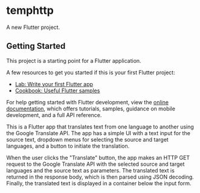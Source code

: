 # temphttp

A new Flutter project.

## Getting Started

This project is a starting point for a Flutter application.

A few resources to get you started if this is your first Flutter project:

- [Lab: Write your first Flutter app](https://docs.flutter.dev/get-started/codelab)
- [Cookbook: Useful Flutter samples](https://docs.flutter.dev/cookbook)

For help getting started with Flutter development, view the
[online documentation](https://docs.flutter.dev/), which offers tutorials,
samples, guidance on mobile development, and a full API reference.

This is a Flutter app that translates text from one language to another using the Google Translate API. The app has a simple UI with a text input for the source text, dropdown menus for selecting the source and target languages, and a button to initiate the translation.

When the user clicks the "Translate" button, the app makes an HTTP GET request to the Google Translate API with the selected source and target languages and the source text as parameters. The translated text is returned in the response body, which is then parsed using JSON decoding. Finally, the translated text is displayed in a container below the input form.
